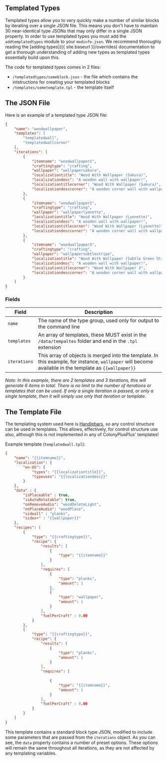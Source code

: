 ## Templated Types

Templated types allow you to very quickly make a number of similar blocks by iterating over a single JSON file. This means you don't have to maintain 30 near-identical type JSONs that may only differ in a single JSON property. In order to use templated types you must add the `addtemplatedtypes` module to your `modinfo.json`. We recommend thoroughly reading the [adding types]({{ site.baseurl }}/overrides) documentation to get a thorough understanding of adding new types as templated types essentially build upon this.

The code for templated types comes in 2 files:
 - `/templatedtypes/someblock.json` - the file which contains the intstructions for creating your templated blocks
 - `/templates/sometemplate.tpl` - the template itself

## The JSON File

Here is an example of a templated type JSON file:

```json
{
    "name": "woodwallpaper",
    "templates": [
        "templatedwall",
        "templatedwallcorner"
    ],
    "iterations": [
        {
            "itemname": "woodwallpaper1",
            "craftingtype": "crafting",
            "wallpaper": "wallpapersakura",
            "localizationtitle": "Wood With Wallpaper (Sakura)",
            "localizationdesc": "A wooden wall with wallpaper!",
            "localizationtitlecorner": "Wood With Wallpaper (Sakura)",
            "localizationdesccorner": "A wooden corner wall with wallpaper!"
        },
        {
            "itemname": "woodwallpaper2",
            "craftingtype": "crafting",
            "wallpaper": "wallpaperlyonette",
            "localizationtitle": "Wood With Wallpaper (Lyonette)",
            "localizationdesc": "A wooden wall with wallpaper!",
            "localizationtitlecorner": "Wood With Wallpaper (Lyonette)",
            "localizationdesccorner": "A wooden corner wall with wallpaper!"
        },
        {
            "itemname": "woodwallpaper3",
            "craftingtype": "crafting",
            "wallpaper": "wallpapersubtlestripe",
            "localizationtitle": "Wood With Wallpaper (Subtle Green Stripe)",
            "localizationdesc": "A wooden wall with wallpaper!",
            "localizationtitlecorner": "Wood With Wallpaper 3",
            "localizationdesccorner": "A wooden corner wall with wallpaper!"
        }
    ]
}
```

### Fields

| Field | Description |
| --- | --- |
| `name` | The name of the type group, used only for output to the command line |
| `templates` | An array of templates, these MUST exist in the `/data/tempaltes` folder and end in the `.tpl` extension |
| `iterations` | This array of objects is merged into the template. In this example, for instance, `wallpaper` will become available in the template as `{{wallpaper}}` |

*Note: In this example, there are 2 templates and 3 iterations, this will generate 6 items in total. There is no limit to the number of iterations or templates that can be used. If only a single iteration is passed, or only a single template, then it will simply use only that iteration or template.*

## The Template File

The templating system used here is [Handlebars](http://handlebarsjs.com/), so any control structure can be used in templates. This allows, effectively, for control structure use also, although this is not implemented in any of ColonyPlusPlus' templates!

Example template (`templatedwall.tpl`):

```json
{
	"name": "{{itemname}}",
    "localization": {
        "en-US": {
            "types": "{{localizationtitle}}",
            "typeuses": "{{localizationdesc}}"
        }
    },
    "data" : {
		"isPlaceable" : true,
        "isAutoRotatable": true,
        "onRemoveAudio": "woodDeleteLight",
        "onPlaceAudio": "woodPlace",
        "sideall" : "planks",
		"sidex+" : "{{wallpaper}}"
	},
    "recipes": [
        {
            "type": "{{craftingtype}}",
            "recipe": {
                "results": [
                    {
                        "type": "{{itemname}}"
                    }
                ],
                "requires": [
                    {
                        "type": "planks",
                        "amount": 1
                    },
                    {
                        "type": "wallpaper",
                        "amount": 1
                    }
                ],
                "fuelPerCraft" : 0.00
            }
        },
        {
            "type": "{{craftingtype}}",
            "recipe": {
                "results": [
                    {
                        "type": "planks",
                        "amount": 1
                    }
                ],
                "requires": [
                    
                    {
                        "type": "{{itemname}}",
                        "amount": 1
                    }
                ],
                "fuelPerCraft" : 0.00
            }
        }
    ]
}
```

This template contains a standard block type JSON, modified to include some parameters that are passed from the `iterations` object. As you can see, the `data` property contains a number of preset options. These options will remain the same throughout all iterations, as they are not affected by any templating variables. 